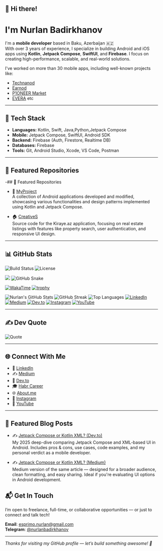 ## 👋 Hi there!

# I'm Nurlan Badirkhanov

I'm a **mobile developer** based in Baku, Azerbaijan 🇦🇿  
With over 3 years of experience, I specialize in building Android and iOS apps using **Kotlin**, **Jetpack Compose**, **SwiftUI**, and **Firebase**. I focus on creating high-performance, scalable, and real-world solutions.

I've worked on more than 30 mobile apps, including well-known projects like:

- [Technanod](https://www.linkedin.com/company/technanod/)
- [Earnod](https://apkpure.com/earnod-%D0%B7%D0%B0%D1%80%D0%B0%D0%B1%D0%BE%D1%82%D0%BE%D0%BA-%D0%BD%D0%B0-%D1%80%D0%B5%D0%BA%D0%BB%D0%B0%D0%BC%D0%B5/com.ilnodstidio.zarabotok)
- [P1ONEER Market](https://play.google.com/store/apps/details?id=com.p1oneer.p1oneer&hl=az)
- [EVERA](https://play.google.com/store/apps/details?id=com.everammc.everaaz&hl=az)
  etc


---

## 🚀 Tech Stack

- **Languages:** Kotlin, Swift, Java,Python,Jetpack Compose  
- **Mobile:** Jetpack Compose, SwiftUI, Android SDK  
- **Backend:** Firebase (Auth, Firestore, Realtime DB)
- **Databases:** Firebase  
- **Tools:** Git, Android Studio, Xcode, VS Code, Postman

---

## 📂 Featured Repositories

-## 📂 Featured Repositories

- 📱 [MyProject](https://github.com/NurlanBadirkhanov/MyProject)  
  A collection of Android applications developed and modified, showcasing various functionalities and design patterns implemented using Kotlin and Jetpack Compose.

- 🏠 [CreativeS](https://github.com/NurlanBadirkhanov/CreativeS)  
  Source code for the Kiraye.az application, focusing on real estate listings with features like property search, user authentication, and responsive UI design.




---

## 📊 GitHub Stats
![Build Status](https://img.shields.io/github/workflow/status/NurlanBadirkhanov/jetpack-compose-vs-xml/CI)
![License](https://img.shields.io/github/license/NurlanBadirkhanov/jetpack-compose-vs-xml)

![](https://komarev.com/ghpvc/?username=NurlanBadirkhanov&label=PROFILE+VIEWS&style=flat-square&color=blue)
![GitHub Snake](https://github.com/NurlanBadirkhanov/NurlanBadirkhanov/blob/output/github-contribution-grid-snake.svg)
<!-- Requires WakaTime account -->
<!-- Replace `NurlanBadirkhanov` with your actual WakaTime username -->
[![WakaTime](https://github-readme-stats.vercel.app/api/wakatime?username=NurlanBadirkhanov)](https://wakatime.com/@NurlanBadirkhanov)
[![trophy](https://github-profile-trophy.vercel.app/?username=NurlanBadirkhanov&theme=onedark&no-frame=true&column=7)](https://github.com/ryo-ma/github-profile-trophy)


![Nurlan's GitHub Stats](https://github-readme-stats.vercel.app/api?username=NurlanBadirkhanov&show_icons=true&theme=tokyonight)
![GitHub Streak](https://streak-stats.demolab.com?user=NurlanBadirkhanov&theme=tokyonight&hide_border=true)
![Top Languages](https://github-readme-stats.vercel.app/api/top-langs/?username=NurlanBadirkhanov&layout=compact&theme=tokyonight)
[![LinkedIn](https://img.shields.io/badge/LinkedIn-blue?logo=linkedin&logoColor=white)](https://www.linkedin.com/in/nurlanbadirkhanov/)
[![Medium](https://img.shields.io/badge/Medium-000000?logo=medium&logoColor=white)](https://medium.com/@badirkhanli)
[![Dev.to](https://img.shields.io/badge/Dev.to-0A0A0A?logo=dev.to&logoColor=white)](https://dev.to/nurlanbadirkhanov)
[![Instagram](https://img.shields.io/badge/Instagram-E4405F?logo=instagram&logoColor=white)](https://www.instagram.com/bedirxaanov_n/)
[![YouTube](https://img.shields.io/badge/YouTube-red?logo=youtube&logoColor=white)](https://www.youtube.com/@nurlanbadirkhanov)

---

## ✍️ Dev Quote

![Quote](https://quotes-github-readme.vercel.app/api?type=horizontal&theme=tokyonight)


---

## 🌐 Connect With Me

- 💼 [LinkedIn](https://www.linkedin.com/in/nurlanbadirkhanov/)
- ✍️ [Medium](https://badirkhanli.medium.com/)
- 💬 [Dev.to](https://dev.to/nurlanbadirkhanov)
- 🎓 [Habr Career](https://career.habr.com/nurlanbadirkhanov)
- 🌐 [About.me](https://about.me/nurlanbadirkhanli)
- 📸 [Instagram](https://www.instagram.com/bedirxaanov_n/)
- 🎥 [YouTube](https://www.youtube.com/watch?v=HOv7WZ6uR1o&ab_channel=ILNODA-%D0%92%D0%BB%D0%BE%D0%B3NurlanBadirkhanov)

---

## 📝 Featured Blog Posts

- ✍️ [Jetpack Compose or Kotlin XML? (Dev.to)](https://dev.to/nurlanbadirkhanov/jetpack-compose-or-kotlin-xml-3a6m)  
  My 2025 deep-dive comparing Jetpack Compose and XML-based UI in Android. Includes pros & cons, use cases, code examples, and my personal verdict as a mobile developer.

- ✍️ [Jetpack Compose or Kotlin XML? (Medium)](https://medium.com/@badirkhanli/jetpack-compose-or-kotlin-xml-03646a1d73a1)  
  Medium version of the same article — designed for a broader audience, clean formatting, and easy sharing. Ideal if you're evaluating UI options in Android development.





## 📬 Get In Touch

I’m open to freelance, full-time, or collaborative opportunities — or just to connect and talk tech!

**Email**: esprimo.nurlan@gmail.com  
**Telegram**: [@nurlanbadirkhanov](https://t.me/nurlanbadirkhanli)

---

_Thanks for visiting my GitHub profile — let’s build something awesome! 🚀_


